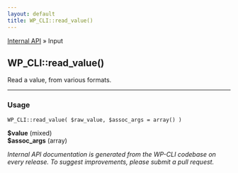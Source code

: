 ```yaml
---
layout: default
title: WP_CLI::read_value()
---
```


<a href="/docs/internal-api/">Internal API</a> &raquo; Input

## WP_CLI::read_value()

Read a value, from various formats.

***

### Usage

    WP_CLI::read_value( $raw_value, $assoc_args = array() )

<div>
<strong>$value</strong> (mixed) <br />
<strong>$assoc_args</strong> (array) <br />
</div>


*Internal API documentation is generated from the WP-CLI codebase on every release. To suggest improvements, please submit a pull request.*




